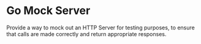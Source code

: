 # Go Mock Server

Provide a way to mock out an HTTP Server for testing purposes, to ensure that calls are made correctly and return appropriate responses.
